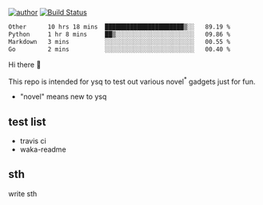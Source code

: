 [![author](https://img.shields.io/badge/author-ysq-green)](https://github.com/Yang-Shiqin)
[![Build Status](https://app.travis-ci.com/Yang-Shiqin/testall.svg?branch=main)](https://app.travis-ci.com/Yang-Shiqin/testall)

<!--START_SECTION:waka-->

```txt
Other      10 hrs 18 mins  ██████████████████████▒░░   89.19 %
Python     1 hr 8 mins     ██▒░░░░░░░░░░░░░░░░░░░░░░   09.86 %
Markdown   3 mins          ░░░░░░░░░░░░░░░░░░░░░░░░░   00.55 %
Go         2 mins          ░░░░░░░░░░░░░░░░░░░░░░░░░   00.40 %
```

<!--END_SECTION:waka-->

Hi there 👋

This repo is intended for ysq to test out various novel<sup>*</sup> gadgets just for fun.

- "novel" means new to ysq

## test list
- travis ci
- waka-readme


## sth
write sth

